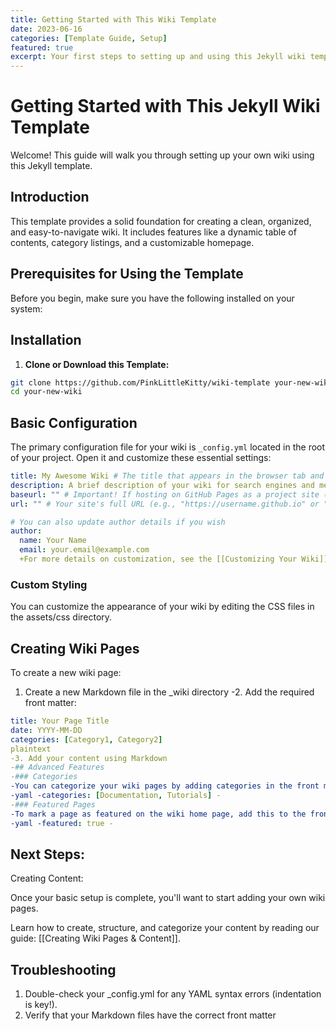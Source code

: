 ```yaml
---
title: Getting Started with This Wiki Template
date: 2023-06-16
categories: [Template Guide, Setup]
featured: true
excerpt: Your first steps to setting up and using this Jekyll wiki template.
---
```


# Getting Started with This Jekyll Wiki Template

Welcome! This guide will walk you through setting up your own wiki using this Jekyll template.

## Introduction

This template provides a solid foundation for creating a clean, organized, and easy-to-navigate wiki. It includes features like a dynamic table of contents, category listings, and a customizable homepage.

## Prerequisites for Using the Template

Before you begin, make sure you have the following installed on your system:


## Installation

1.  **Clone or Download this Template:**
   ```bash
   git clone https://github.com/PinkLittleKitty/wiki-template your-new-wiki
   cd your-new-wiki
   ```

## Basic Configuration

The primary configuration file for your wiki is `_config.yml` located in the root of your project. Open it and customize these essential settings:

```yaml
title: My Awesome Wiki # The title that appears in the browser tab and site header
description: A brief description of your wiki for search engines and meta tags.
baseurl: "" # Important! If hosting on GitHub Pages as a project site (e.g., username.github.io/my-wiki), set this to "/my-wiki". Otherwise, leave it blank or as "/".
url: "" # Your site's full URL (e.g., "https://username.github.io" or "https://www.myawesomewiki.com")

# You can also update author details if you wish
author:
  name: Your Name
  email: your.email@example.com
  +For more details on customization, see the [[Customizing Your Wiki]] page.
```

### Custom Styling

You can customize the appearance of your wiki by editing the CSS files in the assets/css directory.

## Creating Wiki Pages

To create a new wiki page:

1. Create a new Markdown file in the _wiki directory -2. Add the required front matter:

```yaml
title: Your Page Title
date: YYYY-MM-DD
categories: [Category1, Category2]
plaintext
-3. Add your content using Markdown
-## Advanced Features
-### Categories
-You can categorize your wiki pages by adding categories in the front matter:
-yaml -categories: [Documentation, Tutorials] -
-### Featured Pages
-To mark a page as featured on the wiki home page, add this to the front matter:
-yaml -featured: true - 

```

## Next Steps: 

Creating Content:

Once your basic setup is complete, you'll want to start adding your own wiki pages.

Learn how to create, structure, and categorize your content by reading our guide: [[Creating Wiki Pages & Content]].

## Troubleshooting

1. Double-check your _config.yml for any YAML syntax errors (indentation is key!).
2. Verify that your Markdown files have the correct front matter